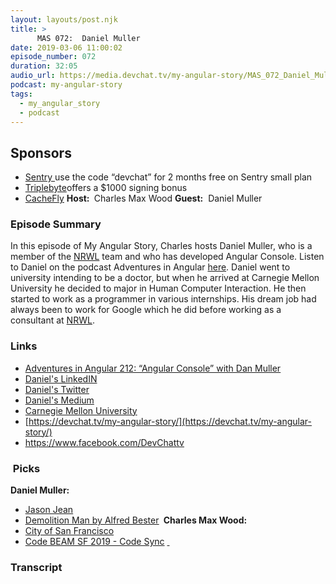 ```yaml
---
layout: layouts/post.njk
title: >
      MAS 072:  Daniel Muller
date: 2019-03-06 11:00:02
episode_number: 072
duration: 32:05
audio_url: https://media.devchat.tv/my-angular-story/MAS_072_Daniel_Muller.mp3
podcast: my-angular-story
tags: 
  - my_angular_story
  - podcast
---
```


## **Sponsors**

- [Sentry&nbsp;](http://sentry.io/)use the code “devchat” for 2 months free on Sentry small plan
- [Triplebyte](https://triplebyte.com/astory)offers a $1000 signing bonus
- [CacheFly](https://www.cachefly.com/)
**Host:&nbsp;** Charles Max Wood **Guest:** &nbsp;Daniel Muller
### **Episode Summary**
In this episode of My Angular Story, Charles hosts Daniel Muller, who is a member of the [NRWL](https://nrwl.io/) team and who has developed Angular Console. Listen to Daniel on the podcast&nbsp;Adventures in Angular [here](https://devchat.tv/adv-in-angular/aia-212-angular-console-with-dan-muller/). Daniel went to university intending to be a doctor, but when he arrived at Carnegie Mellon University he decided to major in Human Computer Interaction. He then started to work as a programmer in various internships. His dream job had always been to work for Google which he did before working as a consultant at [NRWL](https://nrwl.io/).
### **Links**

- <u><a href="https://devchat.tv/adv-in-angular/aia-212-angular-console-with-dan-muller/">Adventures in Angular 212: “Angular Console” with Dan Muller</a></u>
- [Daniel's LinkedIN](https://www.linkedin.com/in/daniel-m-6b806056/)
- [Daniel's Twitter](https://twitter.com/the_meku)
- [Daniel's Medium](https://medium.com/@mrmeku)
- [Carnegie Mellon University](https://www.cmu.edu/)
- [https://devchat.tv/my-angular-story/](https://devchat.tv/my-angular-story/)
- <u><a href="https://www.facebook.com/DevChattv">https://www.facebook.com/DevChattv</a></u>

### **&nbsp;Picks**
 **Daniel Muller:**
- <u><a href="https://github.com/FrozenPandaz">Jason Jean</a></u>
- <u><a href="https://www.amazon.com/Demolished-Man-Alfred-Bester/dp/1596879882">Demolition Man by Alfred Bester</a></u>
**&nbsp;Charles Max Wood:**
- [City of San Francisco](City%20of%20San%20Francisco)
- [Code BEAM SF 2019 - Code Sync](codesync.global/conferences/code-beam-sf-2019)
<u> </u>&nbsp; &nbsp; &nbsp; **&nbsp;** 

### Transcript



